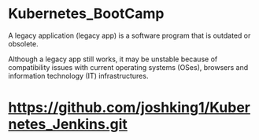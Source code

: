 # Kubernetes_BootCamp

A legacy application (legacy app) is a software program that is outdated or obsolete. 

Although a legacy app still works, it may be unstable because of compatibility issues with current operating systems (OSes), browsers and information technology (IT) infrastructures.

# https://github.com/joshking1/Kubernetes_Jenkins.git
